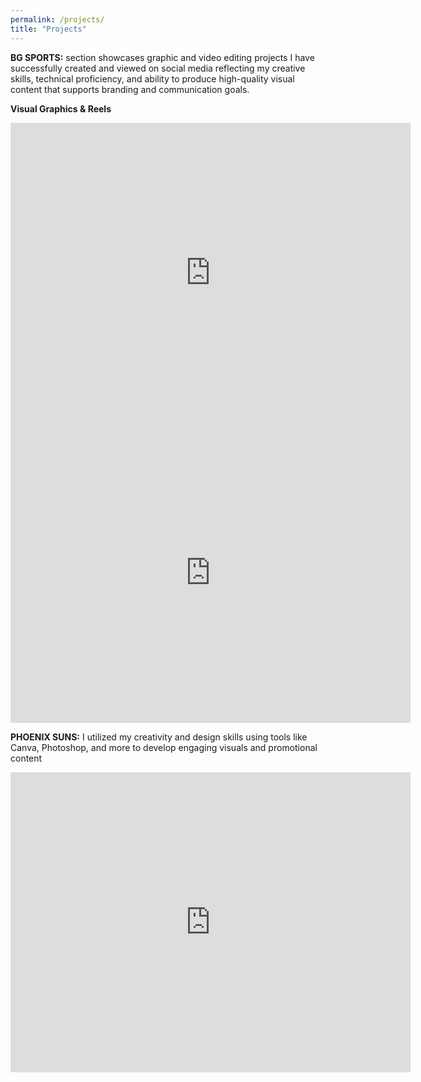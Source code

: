 ```yaml
---
permalink: /projects/
title: "Projects"
---
```



**BG SPORTS:** section showcases graphic and video editing projects I have successfully created and viewed on social media reflecting my creative skills, technical proficiency, and ability to produce high-quality visual content that supports branding and communication goals.


**Visual Graphics & Reels**
<iframe src="https://docs.google.com/presentation/d/e/2PACX-1vT82HURVPcfwbW77H8Gd1zzfLdxtXH8el_4qPeljlTMxIWGoYx9Yfrm49Oj5HjKGrICyqfjW1o6TTTp/pubembed?start=false&loop=false&delayms=3000" frameborder="0" width="640" height="480" allowfullscreen="true" mozallowfullscreen="true" webkitallowfullscreen="true"></iframe>

<iframe src="https://docs.google.com/presentation/d/e/2PACX-1vREhbu-AeDGpLGL_DeG-xCU6VHIWYDW9uOHXtesP4dQfUoEvUbroxcACMN4ORyI3F9qfW4jE5c4Qi7H/pubembed?start=false&loop=false&delayms=3000" frameborder="0" width="640" height="480" allowfullscreen="true" mozallowfullscreen="true" webkitallowfullscreen="true"></iframe>


**PHOENIX SUNS:** I utilized my creativity and design skills using tools like Canva, Photoshop, and more to develop engaging visuals and promotional content

<iframe src="https://docs.google.com/presentation/d/e/2PACX-1vQWTrkwZqg1IBn70H-2PO-aShLvxfnhtFK0__IJCZSP2Yg4xgmzb8Yi1dzOpdeV8_SNm4-G_-20R_Jl/pubembed?start=false&loop=false&delayms=3000" frameborder="0" width="640" height="480" allowfullscreen="true" mozallowfullscreen="true" webkitallowfullscreen="true"></iframe>








